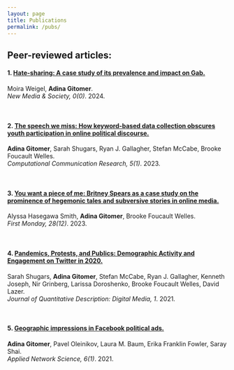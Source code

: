 ```yaml
---
layout: page
title: Publications
permalink: /pubs/
---
```


## Peer-reviewed articles:

#### 1. [Hate-sharing: A case study of its prevalence and impact on Gab.](https://doi.org/10.1177/14614448241245349) 
Moira Weigel, **Adina Gitomer**. \
_New Media & Society, 0(0)_. 2024.

<br>

#### 2. [The speech we miss: How keyword-based data collection obscures youth participation in online political discourse.](https://doi.org/10.5117/CCR2023.1.11.GITO) 
**Adina Gitomer**, Sarah Shugars, Ryan J. Gallagher, Stefan McCabe, Brooke Foucault Welles. \
_Computational Communication Research, 5(1)_. 2023.

<br>

#### 3. [You want a piece of me: Britney Spears as a case study on the prominence of hegemonic tales and subversive stories in online media.](https://doi.org/10.5210/fm.v28i12.13314) 
Alyssa Hasegawa Smith, **Adina Gitomer**, Brooke Foucault Welles. \
_First Monday, 28(12)_. 2023.

<br>

#### 4. [Pandemics, Protests, and Publics: Demographic Activity and Engagement on Twitter in 2020.](https://doi.org/10.51685/jqd.2021.002) 
Sarah Shugars, **Adina Gitomer**, Stefan McCabe, Ryan J. Gallagher, Kenneth Joseph, Nir Grinberg, Larissa Doroshenko, Brooke Foucault Welles, David Lazer. \
_Journal of Quantitative Description: Digital Media, 1_. 2021.

<br>

#### 5. [Geographic impressions in Facebook political ads.](https://doi.org/10.1007/s41109-020-00350-7) 
**Adina Gitomer**, Pavel Oleinikov, Laura M. Baum, Erika Franklin Fowler, Saray Shai. \
_Applied Network Science, 6(1)_. 2021. 

